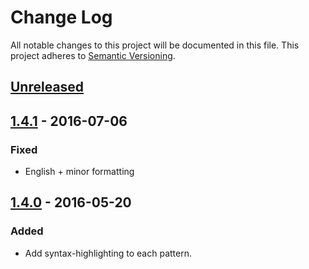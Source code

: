 # Change Log
All notable changes to this project will be documented in this file. This project adheres to [Semantic Versioning](http://semver.org/).

## [Unreleased](https://github.com/bueltge/WordPress-Admin-Style/compare/1.4.1...HEAD)

## [1.4.1](https://github.com/bueltge/WordPress-Admin-Style/compare/1.4.0...1.4.1) - 2016-07-06
### Fixed
*  English + minor formatting

## [1.4.0](https://github.com/bueltge/WordPress-Admin-Style/compare/1.3.3...1.4.0) - 2016-05-20
### Added
* Add syntax-highlighting to each pattern.